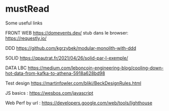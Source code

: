 # mustRead
Some useful links

FRONT WEB
https://domevents.dev/
stub dans le browser: https://requestly.io/

DDD
https://github.com/kgrzybek/modular-monolith-with-ddd

SOLID
https://qpautrat.fr/2021/04/26/solid-par-l-exemple/

DATA LBC
https://medium.com/leboncoin-engineering-blog/cooling-down-hot-data-from-kafka-to-athena-5918a628bd98


Test design
https://martinfowler.com/bliki/BeckDesignRules.html

JS basics : 
https://wesbos.com/javascript

Web Perf by url :
https://developers.google.com/web/tools/lighthouse
